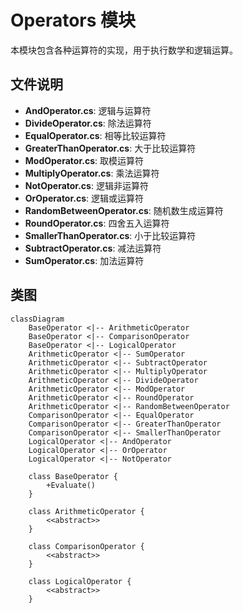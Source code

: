 # Operators 模块

本模块包含各种运算符的实现，用于执行数学和逻辑运算。

## 文件说明

- **AndOperator.cs**: 逻辑与运算符
- **DivideOperator.cs**: 除法运算符
- **EqualOperator.cs**: 相等比较运算符
- **GreaterThanOperator.cs**: 大于比较运算符
- **ModOperator.cs**: 取模运算符
- **MultiplyOperator.cs**: 乘法运算符
- **NotOperator.cs**: 逻辑非运算符
- **OrOperator.cs**: 逻辑或运算符
- **RandomBetweenOperator.cs**: 随机数生成运算符
- **RoundOperator.cs**: 四舍五入运算符
- **SmallerThanOperator.cs**: 小于比较运算符
- **SubtractOperator.cs**: 减法运算符
- **SumOperator.cs**: 加法运算符

## 类图

```mermaid
classDiagram
    BaseOperator <|-- ArithmeticOperator
    BaseOperator <|-- ComparisonOperator
    BaseOperator <|-- LogicalOperator
    ArithmeticOperator <|-- SumOperator
    ArithmeticOperator <|-- SubtractOperator
    ArithmeticOperator <|-- MultiplyOperator
    ArithmeticOperator <|-- DivideOperator
    ArithmeticOperator <|-- ModOperator
    ArithmeticOperator <|-- RoundOperator
    ArithmeticOperator <|-- RandomBetweenOperator
    ComparisonOperator <|-- EqualOperator
    ComparisonOperator <|-- GreaterThanOperator
    ComparisonOperator <|-- SmallerThanOperator
    LogicalOperator <|-- AndOperator
    LogicalOperator <|-- OrOperator
    LogicalOperator <|-- NotOperator

    class BaseOperator {
        +Evaluate()
    }

    class ArithmeticOperator {
        <<abstract>>
    }

    class ComparisonOperator {
        <<abstract>>
    }

    class LogicalOperator {
        <<abstract>>
    }
```
